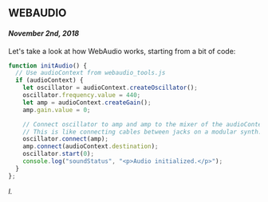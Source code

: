 ## WEBAUDIO
#### *November 2nd, 2018*


Let's take a look at how WebAudio works, starting from a bit of code:

```javascript
function initAudio() {
  // Use audioContext from webaudio_tools.js
  if (audioContext) {
    let oscillator = audioContext.createOscillator();
    oscillator.frequency.value = 440;
    let amp = audioContext.createGain();
    amp.gain.value = 0;

    // Connect oscillator to amp and amp to the mixer of the audioContext.
    // This is like connecting cables between jacks on a modular synth.
    oscillator.connect(amp);
    amp.connect(audioContext.destination);
    oscillator.start(0);
    console.log("soundStatus", "<p>Audio initialized.</p>");
  }
};
```

*I.*